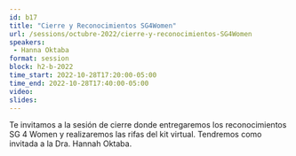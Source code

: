 ```yaml
---
id: b17
title: "Cierre y Reconocimientos SG4Women"
url: /sessions/octubre-2022/cierre-y-reconocimientos-SG4Women
speakers:
 - Hanna Oktaba
format: session
block: h2-b-2022
time_start: 2022-10-28T17:20:00-05:00
time_end: 2022-10-28T17:40:00-05:00
video:
slides:
---
```


Te invitamos a la sesión de cierre donde entregaremos los reconocimientos SG 4 Women y realizaremos las rifas del kit virtual. Tendremos como invitada a la Dra. Hannah Oktaba.